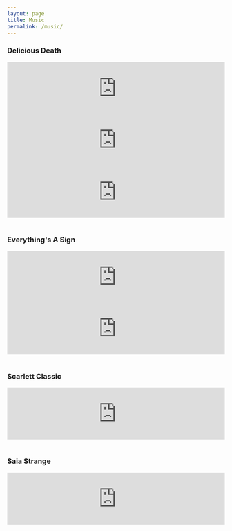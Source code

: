 ```yaml
---
layout: page
title: Music
permalink: /music/
---
```


### Delicious Death
<iframe style="border: 0; width: 100%; height: 120px;" src="https://bandcamp.com/EmbeddedPlayer/album=275872576/size=large/bgcol=ffffff/linkcol=0687f5/tracklist=false/artwork=small/transparent=true/" seamless><a href="http://deliciousdeath.bandcamp.com/album/apples-to-apples-crust-to-crust">Apples to Apples, Crust to Crust by Delicious Death</a></iframe>

<br />

<iframe style="border: 0; width: 100%; height: 120px;" src="https://bandcamp.com/EmbeddedPlayer/album=3869320335/size=large/bgcol=ffffff/linkcol=0687f5/tracklist=false/artwork=small/transparent=true/" seamless><a href="http://deliciousdeath.bandcamp.com/album/still-death">Still Death by Delicious Death</a></iframe>

<br />

<iframe style="border: 0; width: 100%; height: 120px;" src="https://bandcamp.com/EmbeddedPlayer/album=1498684941/size=large/bgcol=ffffff/linkcol=0687f5/tracklist=false/artwork=small/transparent=true/" seamless><a href="http://deliciousdeath.bandcamp.com/album/delicious-death">Delicious Death by Delicious Death</a></iframe>

<br />
<br />

### Everything's A Sign
<iframe style="border: 0; width: 100%; height: 120px;" src="https://bandcamp.com/EmbeddedPlayer/album=4020690980/size=large/bgcol=ffffff/linkcol=0687f5/tracklist=false/artwork=small/transparent=true/" seamless><a href="http://everythingsasign.bandcamp.com/album/morning-girl-ii">Morning Girl II by Everything&#39;s A Sign</a></iframe>

<br />

<iframe style="border: 0; width: 100%; height: 120px;" src="https://bandcamp.com/EmbeddedPlayer/album=3906116453/size=large/bgcol=ffffff/linkcol=0687f5/tracklist=false/artwork=small/transparent=true/" seamless><a href="http://everythingsasign.bandcamp.com/album/i-cant-stop-it">I Can&#39;t Stop It by Everything&#39;s A Sign</a></iframe>

<br />
<br />

### Scarlett Classic
<iframe style="border: 0; width: 100%; height: 120px;" src="https://bandcamp.com/EmbeddedPlayer/album=1166412694/size=large/bgcol=ffffff/linkcol=0687f5/tracklist=false/artwork=small/transparent=true/" seamless><a href="http://scarlettclassic.bandcamp.com/album/no-such-thing-as-help">No Such Thing As Help by Scarlett Classic</a></iframe>

<br />
<br />

### Saia Strange
<iframe style="border: 0; width: 100%; height: 120px;" src="https://bandcamp.com/EmbeddedPlayer/album=4073312251/size=large/bgcol=ffffff/linkcol=0687f5/tracklist=false/artwork=small/transparent=true/" seamless><a href="http://saiastrange.bandcamp.com/album/universal">Universal by Saia Strange</a></iframe>